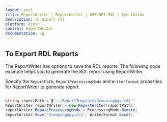 ```yaml
---
layout: post
title: ReportWriter | ReportWriter | ASP.NET MVC | Syncfusion
description: to export rdl
platform: ejmvc
control: ReportWriter
documentation: ug
---
```


## To Export RDL Reports

The ReportWriter has options to save the RDL reports. The following code example helps you to generate the RDL report using ReportWriter.

Specify the `ReportPath`, `ReportProcessingMode` and `WriterFormat` properties for ReportWriter to generate report.

~~~csharp
   
string reportPath = @"..\ReportTemplate\GroupingAgg.rdl";
ReportWriter reportWriter = new ReportWriter(reportPath);
reportWriter.ReportProcessingMode = ProcessingMode.Remote;
reportWriter.Save("GroupingAgg.xls", WriterFormat.Excel);

~~~